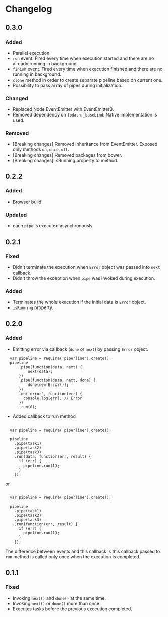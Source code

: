 # Changelog

## 0.3.0

### Added
- Parallel execution.
- ``run`` event. Fired every time when execution started and there are no already running in background.  
- ``finish`` event. Fired every time when execution finished and there are no running in background.
- ``clone`` method in order to create separate pipeline based on current one.
- Possibility to pass array of pipes during initialization.

### Changed
- Replaced Node EventEmitter with EventEmitter3.
- Removed dependency on ``lodash._basebind``. Native implementation is used.

### Removed
- [Breaking changes] Removed inheritance from EventEmitter. Exposed only methods ``on``, ``once``, ``off``.
- [Breaking changes] Removed packages from bower.
- [Breaking changes] isRunning property to method.

## 0.2.2

### Added

* Browser build

### Updated

* each ``pipe`` is executed asynchronously


## 0.2.1

### Fixed

* Didn't terminate the execution when ``Error`` object was passed into ``next`` callback.
* Didn't throw the exception when ``pipe`` was invoked during execution.

### Added

* Terminates the whole execution if the initial data is ``Error`` object.
* ``isRunning`` property.

## 0.2.0

### Added

* Emitting error via callback (``done`` or ``next``) by passing ``Error`` object.

```
  var pipeline = require('piperline').create();
  pipeline
      .pipe(function(data, next) {
          next(data);
      })
      .pipe(function(data, next, done) {
          done(new Error());
      })
      .on('error', function(err) {
        console.log(err); // Error
      })
      .run(0);

```

* Added callback to run method

```

  var pipeline = require('piperline').create();

  pipeline
    .pipe(task1)
    .pipe(task2)
    .pipe(task3)
    .run(data, function(err, result) {
      if (err) {
        pipeline.run(1);
      }
    });

```

or

```

  var pipeline = require('piperline').create();

  pipeline
    .pipe(task1)
    .pipe(task2)
    .pipe(task3)
    .run(function(err, result) {
      if (err) {
        pipeline.run(1);
      }
    });

```

The difference between events and this callback is this callback passed to ``run`` method is called only once when the execution is completed.

## 0.1.1

### Fixed

* Invoking ``next()`` and ``done()`` at the same time.
* Invoking ``next()`` or ``done()`` more than once.
* Executes tasks before the previous execution completed.
